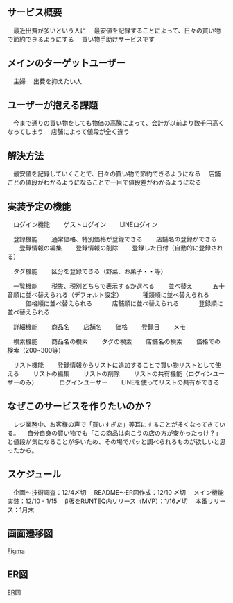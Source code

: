 ## サービス概要
　最近出費が多いという人に
　最安値を記録することによって、日々の買い物で節約できるようにする
　買い物手助けサービスです


## メインのターゲットユーザー
　主婦
　出費を抑えたい人


## ユーザーが抱える課題
　今まで通りの買い物をしても物価の高騰によって、会計が以前より数千円高くなってしまう
　店舗によって値段が全く違う


## 解決方法
　最安値を記録していくことで、日々の買い物で節約できるようになる
　店舗ごとの値段がわかるようになることで一目で値段差がわかるようになる
　

## 実装予定の機能
　ログイン機能
　　ゲストログイン
　　LINEログイン

　登録機能
　　通常価格、特別価格が登録できる
　　店舗名の登録ができる
　　登録情報の編集
　　登録情報の削除
　　登録した日付（自動的に登録される）

　タグ機能
　　区分を登録できる（野菜、お菓子・・等）

　一覧機能
　　税抜、税別どちらで表示するか選べる
　　並べ替え
　　　五十音順に並べ替えられる（デフォルト設定）
　　　種類順に並べ替えられる
　　　価格順に並べ替えられる
　　　店舗順に並べ替えられる
　　　登録順に並べ替えられる

　詳細機能
　　商品名
　　店舗名
　　価格
　　登録日
　　メモ

　検索機能
　　商品名の検索
　　タグの検索
　　店舗名の検索
　　価格での検索（200~300等）

　リスト機能
　　登録情報からリストに追加することで買い物リストとして使える
　　リストの編集
　　リストの削除
　　リストの共有機能（ログインユーザーのみ）
　　
　ログインユーザー
　　LINEを使ってリストの共有ができる


## なぜこのサービスを作りたいのか？
　レジ業務中、お客様の声で「買いすぎた」等耳にすることが多くなってきている。
　自分自身の買い物でも「この商品は向こうの店の方が安かったっけ？」と値段が気になることが多いため、その場でパッと調べられるものが欲しいと思ったから。


## スケジュール
　企画〜技術調査：12/4〆切
　README〜ER図作成：12/10 〆切
　メイン機能実装：12/10 - 1/15
　β版をRUNTEQ内リリース（MVP）：1/16〆切
　本番リリース：1月末


## 画面遷移図
[Figma](https://www.figma.com/file/gwugEzurjjBQAIWf0kCBZU/%E3%83%9D%E3%83%BC%E3%83%88%E3%83%95%E3%82%A9%E3%83%AA%E3%82%AA?node-id=0%3A1&t=cc1SMXXuOzXViNFs-1)


## ER図
[ER図](https://gyazo.com/2bd1cc1f654733cae31f8c363b822bbd)